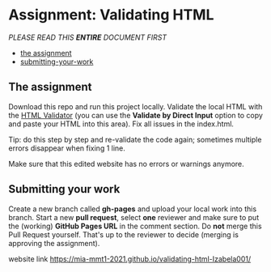 # Assignment: Validating HTML

*PLEASE READ THIS **ENTIRE** DOCUMENT FIRST*

* [the assignment](#the-assignment)
* [submitting-your-work](#submitting-your-work)


## The assignment

Download this repo and run this project locally. Validate the local HTML with the [HTML Validator](https://validator.w3.org/#validate_by_input) (you can use the **Validate by Direct Input** option to copy and paste your HTML into this area). Fix all issues in the index.html. 

Tip: do this step by step and re-validate the code again; sometimes multiple errors disappear when fixing 1 line.

Make sure that this edited website has no errors or warnings anymore. 

## Submitting your work
Create a new branch called **gh-pages** and upload your local work into this branch.
Start a new **pull request**, select **one** reviewer and make sure to put the (working) **GitHub Pages URL** in the comment section. Do **not** merge this Pull Request yourself. That's up to the reviewer to decide (merging is approving the assignment).

website link
https://mia-mmt1-2021.github.io/validating-html-Izabela001/
